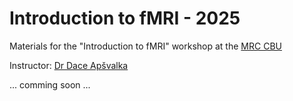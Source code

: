 # Introduction to fMRI - 2025
Materials for the "Introduction to fMRI" workshop at the [MRC CBU](https://www.mrc-cbu.cam.ac.uk/) 

Instructor: [Dr Dace Apšvalka](http://dcdace.net)

... comming soon ...
